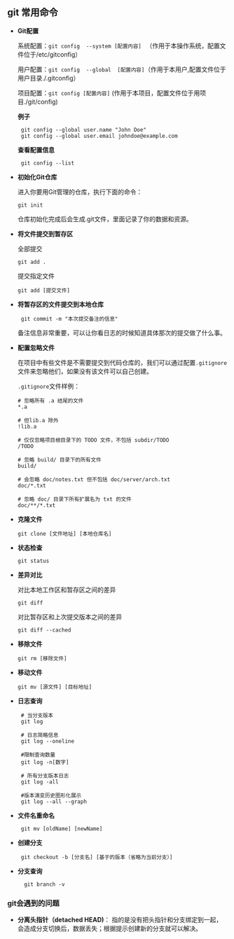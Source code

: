 ## git 常用命令

* **Git配置**

  系统配置：`git config  --system [配置内容] `  （作用于本操作系统，配置文件位于/etc/gitconfig）

  用户配置：`git config  --global  [配置内容]`（作用于本用户,配置文件位于用户目录./.gitconfig）

  项目配置：`git config [配置内容]` (作用于本项目，配置文件位于用项目./git/config)

  **例子**

  ```git
   git config --global user.name "John Doe"
   git config --global user.email johndoe@example.com
  ```

  **查看配置信息**

  ```git 
   git config --list
  ```

* **初始化Git仓库**

  进入你要用Git管理的仓库，执行下面的命令：

  ```git
  git init
  ```

  仓库初始化完成后会生成.git文件，里面记录了你的数据和资源。

* **将文件提交到暂存区**

  全部提交

  ```git
  git add .
  ```

  提交指定文件

  ```git
  git add [提交文件]
  ```

* **将暂存区的文件提交到本地仓库**

  ```git
   git commit -m "本次提交备注的信息"
  ```

  备注信息非常重要，可以让你看日志的时候知道具体那次的提交做了什么事。

* **配置忽略文件**

  在项目中有些文件是不需要提交到代码仓库的，我们可以通过配置`.gitignore`文件来忽略他们，如果没有该文件可以自己创建。

  `.gitignore`文件样例：

  ```shell
  # 忽略所有 .a 结尾的文件
  *.a
  
  # 但lib.a 除外
  !lib.a
  
  # 仅仅忽略项目根目录下的 TODO 文件，不包括 subdir/TODO
  /TODO
  
  # 忽略 build/ 目录下的所有文件
  build/
  
  # 会忽略 doc/notes.txt 但不包括 doc/server/arch.txt
  doc/*.txt
  
  # 忽略 doc/ 目录下所有扩展名为 txt 的文件
  doc/**/*.txt
  ```

* **克隆文件**

  ```git
  git clone [文件地址] [本地仓库名]
  ```

* **状态检查**

  ```git
  git status
  ```

* **差异对比**

  对比本地工作区和暂存区之间的差异

  ```git
  git diff
  ```

  对比暂存区和上次提交版本之间的差异

  ```git
  git diff --cached
  ```

* **移除文件**

  ```git
  git rm [移除文件]
  ```

* **移动文件**

  ```git
  git mv [源文件] [目标地址]
  ```

* **日志查询**

  ```git
   # 当分支版本
   git log
   
   # 日志简略信息
   git log --oneline
  
   #限制查询数量
   git log -n[数字]
   
   # 所有分支版本日志
   git log -all 
   
   #版本演变历史图形化展示
   git log --all --graph
  ```


* **文件名重命名**

  ```git
   git mv [oldName] [newName]
  ```

* **创建分支**

  ```git
   git checkout -b [分支名] [基于的版本（省略为当前分支）]
  ```

* **分支查询**

  ```git
    git branch -v
  ```

  

### git会遇到的问题

*  **分离头指针（detached HEAD)**： 指的是没有把头指针和分支绑定到一起，会造成分支切换后，数据丢失；根据提示创建新的分支就可以解决。